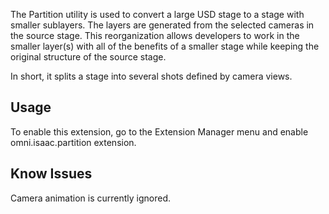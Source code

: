 The Partition utility is used to convert a large USD stage to a stage with smaller sublayers. The layers are generated from the selected cameras in the source stage.  This reorganization allows developers to work in the smaller layer(s) with all of the benefits of a smaller stage while keeping the original structure of the source stage.

In short, it splits a stage into several shots defined by camera views.

## Usage
To enable this extension, go to the Extension Manager menu and enable omni.isaac.partition extension.

## Know Issues
Camera animation is currently ignored.